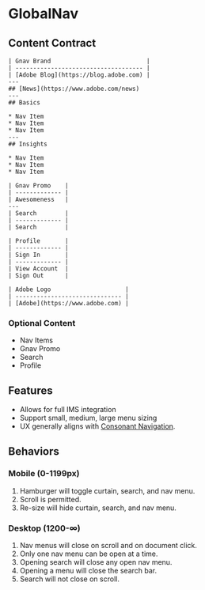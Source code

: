 # GlobalNav
## Content Contract
```
| Gnav Brand                           |
| ------------------------------------ |
| [Adobe Blog](https://blog.adobe.com) |
---
## [News](https://www.adobe.com/news)
---
## Basics

* Nav Item
* Nav Item
* Nav Item
---
## Insights

* Nav Item
* Nav Item
* Nav Item

| Gnav Promo    |
| ------------- |
| Awesomeness   |
---
| Search        |
| ------------- |
| Search        |

| Profile       |
| ------------- |
| Sign In       |
| ------------- |
| View Account  |
| Sign Out      |

| Adobe Logo                     |
| ------------------------------ |
| [Adobe](https://www.adobe.com) |

```
### Optional Content
* Nav Items
* Gnav Promo
* Search
* Profile

## Features
* Allows for full IMS integration
* Support small, medium, large menu sizing
* UX generally aligns with [Consonant Navigation](https://consonant.adobe.com/1975e5ba1/p/48adfd-navigation).

## Behaviors
### Mobile (0-1199px)
1. Hamburger will toggle curtain, search, and nav menu.
2. Scroll is permitted.
3. Re-size will hide curtain, search, and nav menu.

### Desktop (1200-∞)
1. Nav menus will close on scroll and on document click.
1. Only one nav menu can be open at a time.
1. Opening search will close any open nav menu.
1. Opening a menu will close the search bar.
1. Search will not close on scroll.